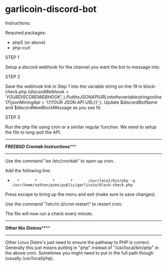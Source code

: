 # garlicoin-discord-bot

Instructions:

Required packages: 
* php5 (or above) 
* php-curl

STEP 1

Setup a discord webhook for the channel you want the bot to message into. 

STEP 2

Save the webhook link in Step 1 into the variable string on line 19 in block-check.php ($discordWebhook = '{{YOUR DISCORD WEBHOOK}}';).
Put the JSON API URL into the variable string on line 17 ($jsonMiningApi = '{{YOUR JSON API URL}}';).
Update $discordBotName and $discordNewBlockMessage as you see fit.

STEP 3

Run the php file using cron or a similar regular function. We need to setup the file to long-poll the API.

*********************************************
*******FREEBSD Crontab Instructions**********
*********************************************
Use the command "ee /etc/crontab" to open up cron.

Add the following line:
*       *       *       *       *       /usr/local/bin/php -q /usr/home/nathan/pims/public/garlicoin/block-check.php

Press escape to bring up the menu and exit (make sure to save changes).

Use the command "/etc/rc.d/cron restart" to restart cron.

The file will now run a check every minute.

*********************************************
************Other Nix Distros****************
*********************************************

Other Linux Distro's just need to ensure the pathway to PHP is correct. Generally this just means putting in "php" instead of "/usr/local/bin/php" in the above cron. Sometimes you might need to put in the full path though (usually /usr/local/php).
